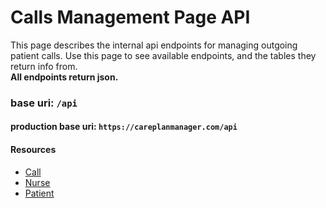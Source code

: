 # Calls Management Page API

This page describes the internal api endpoints for managing outgoing patient calls. Use this page to see available endpoints, and the tables they return info from. 
<br>**All endpoints return json.**

### base uri: `/api`
#### production base uri: `https://careplanmanager.com/api`

#### Resources

- [Call](../api/internal/resources/Call.md)
- [Nurse](../api/internal/resources/Nurse.md)
- [Patient](../api/internal/resources/Patient.md)